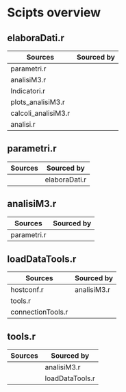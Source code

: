 # Scipts overview

## elaboraDati.r

| Sources | Sourced by |
| -------- | ---------- |
| parametri.r | |
| analisiM3.r | |
| Indicatori.r | |
| plots_analisiM3.r | |
| calcoli_analisiM3.r | |
| analisi.r | |

## parametri.r

| Sources | Sourced by |
| -------- | ---------- |
|          | elaboraDati.r |

## analisiM3.r 

| Sources | Sourced by |
| -------- | ---------- |
| parametri.r | |

## loadDataTools.r

| Sources | Sourced by |
| -------- | ---------- |
| hostconf.r                | analisiM3.r |
| tools.r                   |               |
| connectionTools.r         |               |

## tools.r

| Sources | Sourced by |
| -------- | ---------- |
|          | analisiM3.r       |
|          | loadDataTools.r   |